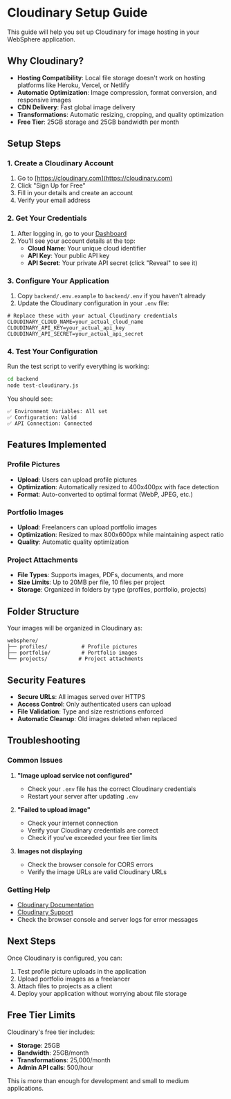 # Cloudinary Setup Guide

This guide will help you set up Cloudinary for image hosting in your WebSphere application.

## Why Cloudinary?

- **Hosting Compatibility**: Local file storage doesn't work on hosting platforms like Heroku, Vercel, or Netlify
- **Automatic Optimization**: Image compression, format conversion, and responsive images
- **CDN Delivery**: Fast global image delivery
- **Transformations**: Automatic resizing, cropping, and quality optimization
- **Free Tier**: 25GB storage and 25GB bandwidth per month

## Setup Steps

### 1. Create a Cloudinary Account

1. Go to [https://cloudinary.com](https://cloudinary.com)
2. Click "Sign Up for Free"
3. Fill in your details and create an account
4. Verify your email address

### 2. Get Your Credentials

1. After logging in, go to your [Dashboard](https://cloudinary.com/console)
2. You'll see your account details at the top:
   - **Cloud Name**: Your unique cloud identifier
   - **API Key**: Your public API key
   - **API Secret**: Your private API secret (click "Reveal" to see it)

### 3. Configure Your Application

1. Copy `backend/.env.example` to `backend/.env` if you haven't already
2. Update the Cloudinary configuration in your `.env` file:

```env
# Replace these with your actual Cloudinary credentials
CLOUDINARY_CLOUD_NAME=your_actual_cloud_name
CLOUDINARY_API_KEY=your_actual_api_key
CLOUDINARY_API_SECRET=your_actual_api_secret
```

### 4. Test Your Configuration

Run the test script to verify everything is working:

```bash
cd backend
node test-cloudinary.js
```

You should see:
```
✅ Environment Variables: All set
✅ Configuration: Valid
✅ API Connection: Connected
```

## Features Implemented

### Profile Pictures
- **Upload**: Users can upload profile pictures
- **Optimization**: Automatically resized to 400x400px with face detection
- **Format**: Auto-converted to optimal format (WebP, JPEG, etc.)

### Portfolio Images
- **Upload**: Freelancers can upload portfolio images
- **Optimization**: Resized to max 800x600px while maintaining aspect ratio
- **Quality**: Automatic quality optimization

### Project Attachments
- **File Types**: Supports images, PDFs, documents, and more
- **Size Limits**: Up to 20MB per file, 10 files per project
- **Storage**: Organized in folders by type (profiles, portfolio, projects)

## Folder Structure

Your images will be organized in Cloudinary as:
```
websphere/
├── profiles/           # Profile pictures
├── portfolio/          # Portfolio images
└── projects/          # Project attachments
```

## Security Features

- **Secure URLs**: All images served over HTTPS
- **Access Control**: Only authenticated users can upload
- **File Validation**: Type and size restrictions enforced
- **Automatic Cleanup**: Old images deleted when replaced

## Troubleshooting

### Common Issues

1. **"Image upload service not configured"**
   - Check your `.env` file has the correct Cloudinary credentials
   - Restart your server after updating `.env`

2. **"Failed to upload image"**
   - Check your internet connection
   - Verify your Cloudinary credentials are correct
   - Check if you've exceeded your free tier limits

3. **Images not displaying**
   - Check the browser console for CORS errors
   - Verify the image URLs are valid Cloudinary URLs

### Getting Help

- [Cloudinary Documentation](https://cloudinary.com/documentation)
- [Cloudinary Support](https://support.cloudinary.com/)
- Check the browser console and server logs for error messages

## Next Steps

Once Cloudinary is configured, you can:
1. Test profile picture uploads in the application
2. Upload portfolio images as a freelancer
3. Attach files to projects as a client
4. Deploy your application without worrying about file storage

## Free Tier Limits

Cloudinary's free tier includes:
- **Storage**: 25GB
- **Bandwidth**: 25GB/month
- **Transformations**: 25,000/month
- **Admin API calls**: 500/hour

This is more than enough for development and small to medium applications.
